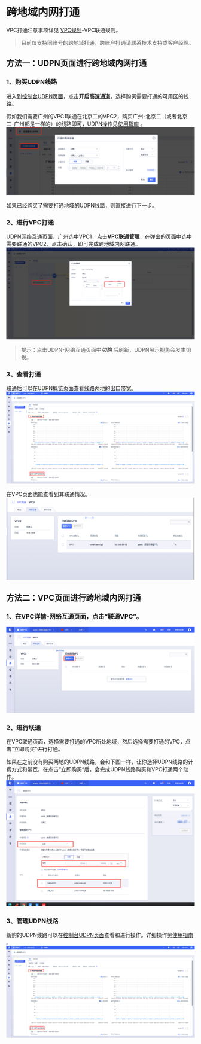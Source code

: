 #  跨地域内网打通

VPC打通注意事项详见 [VPC规划](https://docs.ucloud.cn/vpc/configurationguide/vpcguide)-VPC联通规则。

> 目前仅支持同账号的跨地域打通，跨账户打通请联系技术支持或客户经理。

## 方法一：UDPN页面进行跨地域内网打通
### 1、购买UDPN线路

进入到[控制台UDPN页面](https://console.ucloud.cn/udpn/udpn)，点击**开启高速通道**，选择购买需要打通的可用区的线路。

假如我们需要广州的VPC1联通在北京二的VPC2，购买广州-北京二（或者北京二-广州都是一样的）的线路即可，UDPN操作见[使用指南](/udpn/guide) 。
![](/images/create_udpn.png)

如果已经购买了需要打通地域的UDPN线路，则直接进行下一步。

### 2、进行VPC打通
UDPN网络互通页面，广州选中VPC1，点击**VPC联通管理**，在弹出的页面中选中需要联通的VPC2，点击确认，即可完成跨地域内网联通。
![](/images/create_connection.png)


> 提示：点击UDPN-网络互通页面中***切换*** 后刷新，UDPN展示视角会发生切换。


### 3、查看打通
联通后可以在UDPN概览页面查看线路两地的出口带宽。
![](/images/udpn_watch.png)

在VPC页面也能查看到其联通情况。
![](/images/udpn_watch2.png)

## 方法二：VPC页面进行跨地域内网打通

### 1、在VPC详情-网络互通页面，点击“联通VPC”。
![](/images/create_connection_vpc.png)

### 2、进行联通
在VPC联通页面，选择需要打通的VPC所处地域，然后选择需要打通的VPC，点击“立即购买”进行打通。

如果在之前没有购买两地的UDPN线路，会和下图一样，让你选择UDPN线路的计费方式和带宽，在点击“立即购买”后，会完成UDPN线路购买和VPC打通两个动作。
![](/images/create_connection_vpc2.png)

### 3、管理UDPN线路
新购的UDPN线路可以在[控制台UDPN页面](https://console.ucloud.cn/udpn/udpn)查看和进行操作。详细操作见[使用指南](/udpn/guide) 。
![](/images/udpn_watch.png)
